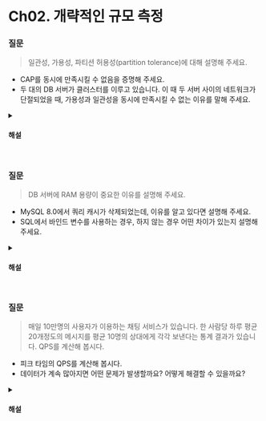 # Ch02. 개략적인 규모 측정

### 질문

> 일관성, 가용성, 파티션 허용성(partition tolerance)에 대해 설명해 주세요.

* CAP를 동시에 만족시킬 수 없음을 증명해 주세요.
* 두 대의 DB 서버가 클러스터를 이루고 있습니다. 이 때 두 서버 사이의 네트워크가 단절되었을 때, 가용성과 일관성을 동시에 만족시킬 수 없는 이유를 말해 주세요.


<details>
<summary><h4>해설</h4></summary>

> 일관성, 가용성, 파티션 허용성(partition tolerance)에 대해 설명해 주세요.
* 일관성은 모든 노드가 같은 시점에 같은 데이터를 응답하는 성질입니다.
* 가용성은 모든 노드가 항상 동작하는 성질입니다.
* 파티션 허용성은 노드들 간 네트워크 단절이 발생해도 시스템이 정상적으로 동작하는 성질입니다.

> CAP를 동시에 만족시킬 수 없음을 증명해 주세요.
* 파티션 허용성을 만족시키는 경우, 일관성과 가용성 사이에 trade-off가 발생합니다. 아래 답변에서 더 설명합니다.

> 두 대의 DB 서버가 클러스터를 이루고 있습니다. 이 때 두 서버 사이의 네트워크가 단절되었을 때, 가용성과 일관성을 동시에 만족시킬 수 없는 이유를 말해 주세요.
* 쓰기 요청에 대해 가용성을 선택하는 경우, 쓰기 요청을 받은 노드가 쓰기 요청을 수행하면 두 노드의 데이터가 달라져 일관성이 깨집니다.
* 일관성을 선택하여 요청을 거절한 경우, 가용성이 깨지게 됩니다.
* 따라서 일관성과 가용성을 동시에 만족시키는 것은 불가능합니다.

</details>
<br>

### 질문
> DB 서버에 RAM 용량이 중요한 이유를 설명해 주세요.

* MySQL 8.0에서 쿼리 캐시가 삭제되었는데, 이유를 알고 있다면 설명해 주세요.
* SQL에서 바인드 변수를 사용하는 경우, 하지 않는 경우 어떤 차이가 있는지 설명해 주세요.

<details>
<summary><h4>해설</h4></summary>

> DB 서버에 RAM 용량이 중요한 이유를 설명해 주세요.
* 리눅스는 디스크에서 읽어 온 데이터를 남은 메모리 공간에 캐싱하는 정책을 갖고 있습니다. RAM 용량이 작으면 디스크 접근이 많아지고, 성능에 영향을 미치게 됩니다.

> MySQL 8.0에서 쿼리 캐시가 삭제되었는데, 이유를 알고 있다면 설명해 주세요.
* 쿼리 캐시는 조회가 쓰기에 비해 압도적으로 많은 특수한 상황에만 성능 이점이 있습니다. 그렇지 않은 경우 쓰기 요청마다 캐시를 초기화해야 하기 때문에 오히려 오버헤드가 발생해 성능 하락의 원인이 될 수 있습니다.

> SQL에서 바인드 변수를 사용하는 경우, 하지 않는 경우 어떤 차이가 있는지 설명해 주세요.
* 쿼리 파싱 시 만약 이전에 수행한 쿼리라면 이전의 실행계획을 그대로 가져와 하드 파싱을 수행하지 않습니다. 이 때 쿼리 캐싱을 위해 쿼리의 해시를 키로 캐싱하게 되는데, 바인드 변수를 사용하면 변수의 값이 바뀌어도 같은 실행 계획을 사용하므로 성능상 이점을 볼 수 있습니다.
</details>
<br>

### 질문

> 매일 10만명의 사용자가 이용하는 채팅 서비스가 있습니다. 한 사람당 하루 평균 20개정도의 메시지를 평균 10명의 상대에게 각각 보낸다는 통계 결과가 있습니다. QPS를 계산해 봅시다.

* 피크 타임의 QPS를 계산해 봅시다.
* 데이터가 계속 많아지면 어떤 문제가 발생할까요? 어떻게 해결할 수 있을까요?

<details>
<summary><h4>해설</h4></summary>

> 매일 10만명의 사용자가 이용하는 채팅 서비스가 있습니다. 한 사람당 하루 평균 20개정도의 메시지를 평균 10명의 상대에게 각각 보낸다는 통계 결과가 있습니다. QPS를 계산해 봅시다.
* 10만명이 하루 200건 메시지. 메시지에 대한 조회도 똑같은 횟수라고 가정하면 하루 4000만건의 쿼리.
* 4000만 / 24 / 3600 = 평균 약 463 qps

> 피크 타임의 QPS를 계산해 봅시다.
- 하루의 피크타임 3시간에 하루 트래픽의 80%가 몰린다고 가정하겠습니다.
- 4000만 * 0.8 / 3 / 3600 = 약 2963 QPS

> 데이터가 계속 많아지면 어떤 문제가 발생할까요? 어떻게 해결할 수 있을까요?
* RDBMS를 사용한다면 메시지를 저장하는 테이블의 인덱스가 너무 거대해져서 탐색 성능에 문제가 발생할 수 있을 것 같습니다. key-value형태로 저장할 수 있는 방법을 고안하거나, 샤딩 혹은 파티셔닝을 사용하여 수평 분할을 시도할 수 있을 것 같습니다.
</details>
<br>
